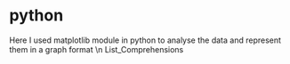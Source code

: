# python
Here I used matplotlib module in python to analyse the data and represent them in a graph format
\n List_Comprehensions
